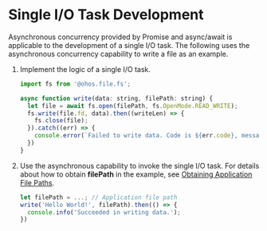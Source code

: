 # Single I/O Task Development


Asynchronous concurrency provided by Promise and async/await is applicable to the development of a single I/O task. The following uses the asynchronous concurrency capability to write a file as an example.


1. Implement the logic of a single I/O task.
   
   ```js
   import fs from '@ohos.file.fs';
   
   async function write(data: string, filePath: string) {
     let file = await fs.open(filePath, fs.OpenMode.READ_WRITE);
     fs.write(file.fd, data).then((writeLen) => {
       fs.close(file);
     }).catch((err) => {
       console.error(`Failed to write data. Code is ${err.code}, message is ${err.message}`);
     })
   }
   ```

2. Use the asynchronous capability to invoke the single I/O task. For details about how to obtain **filePath** in the example, see [Obtaining Application File Paths](../application-models/application-context-stage.md#obtaining-application-file-paths).
   
   ```js
   let filePath = ...; // Application file path
   write('Hello World!', filePath).then(() => {
     console.info('Succeeded in writing data.');
   })
   ```
